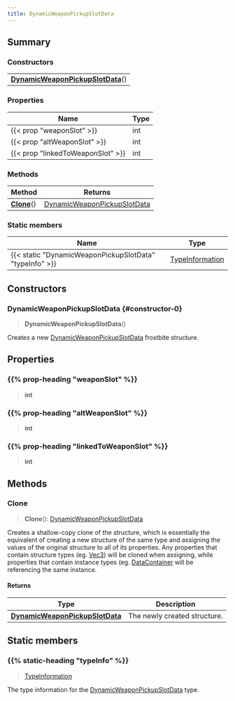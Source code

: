 ```yaml
---
title: DynamicWeaponPickupSlotData
---
```



## Summary
### Constructors
| |
| ----------- |
| **[DynamicWeaponPickupSlotData](#constructor-0)**() |

### Properties
| Name | Type |
| ---- | ---- |
| {{< prop "weaponSlot" >}} | int |
| {{< prop "altWeaponSlot" >}} | int |
| {{< prop "linkedToWeaponSlot" >}} | int |

### Methods
| Method | Returns |
| ------ | ---- |
| **[Clone](#clone)**() | [DynamicWeaponPickupSlotData](/vext/ref/fb/dynamicweaponpickupslotdata) |

### Static members
| Name | Type |
| ---- | ---- |
| {{< static "DynamicWeaponPickupSlotData" "typeInfo" >}} | [TypeInformation](/vext/ref/shared/class/typeinformation) |

## Constructors
### DynamicWeaponPickupSlotData {#constructor-0}
> **DynamicWeaponPickupSlotData**()

Creates a new [DynamicWeaponPickupSlotData](/vext/ref/fb/dynamicweaponpickupslotdata) frostbite structure.

## Properties
### {{% prop-heading "weaponSlot" %}}
> **int**

### {{% prop-heading "altWeaponSlot" %}}
> **int**

### {{% prop-heading "linkedToWeaponSlot" %}}
> **int**

## Methods
### Clone
> **Clone**(): [DynamicWeaponPickupSlotData](/vext/ref/fb/dynamicweaponpickupslotdata)

Creates a shallow-copy clone of the structure, which is essentially the equivalent of creating a new structure of the same type and assigning the values of the original structure to all of its properties. Any properties that contain structure types (eg. [Vec3](/vext/ref/shared/class/vec3)) will be cloned when assigning, while properties that contain instance types (eg. [DataContainer](/vext/ref/shared/class/datacontainer) will be referencing the same instance.

#### Returns
| Type | Description |
| ---- | ----------- |
| **[DynamicWeaponPickupSlotData](/vext/ref/fb/dynamicweaponpickupslotdata)** | The newly created structure. |

## Static members
### {{% static-heading "typeInfo" %}}
> [TypeInformation](/vext/ref/shared/class/typeinformation)

The type information for the [DynamicWeaponPickupSlotData](/vext/ref/fb/dynamicweaponpickupslotdata) type.

